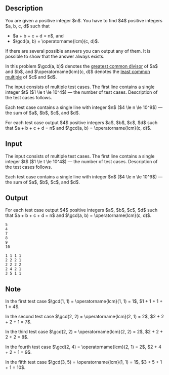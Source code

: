 ## Description

<div><p>You are given a positive integer $n$. You have to find $4$ <span class="tex-font-style-bf">positive</span> integers $a, b, c, d$ such that</p><ul> <li> $a + b + c + d = n$, and</li><li> $\gcd(a, b) = \operatorname{lcm}(c, d)$.</li></ul><p>If there are several possible answers you can output any of them. It is possible to show that the answer always exists.</p><p>In this problem $\gcd(a, b)$ denotes the <a href="https://en.wikipedia.org/wiki/Greatest_common_divisor">greatest common divisor</a> of $a$ and $b$, and $\operatorname{lcm}(c, d)$ denotes the <a href="https://en.wikipedia.org/wiki/Least_common_multiple">least common multiple</a> of $c$ and $d$.</p></div><div class="input-specification"><p>The input consists of multiple test cases. The first line contains a single integer $t$ ($1 \le t \le 10^4$)&nbsp;— the number of test cases. Description of the test cases follows.</p><p>Each test case contains a single line with integer $n$ ($4 \le n \le 10^9$)&nbsp;— the sum of $a$, $b$, $c$, and $d$.</p></div><div class="output-specification"><p>For each test case output $4$ <span class="tex-font-style-bf">positive</span> integers $a$, $b$, $c$, $d$ such that $a + b + c + d = n$ and $\gcd(a, b) = \operatorname{lcm}(c, d)$.</p></div>

## Input

<p>The input consists of multiple test cases. The first line contains a single integer $t$ ($1 \le t \le 10^4$)&nbsp;— the number of test cases. Description of the test cases follows.</p><p>Each test case contains a single line with integer $n$ ($4 \le n \le 10^9$)&nbsp;— the sum of $a$, $b$, $c$, and $d$.</p>

## Output

<p>For each test case output $4$ <span class="tex-font-style-bf">positive</span> integers $a$, $b$, $c$, $d$ such that $a + b + c + d = n$ and $\gcd(a, b) = \operatorname{lcm}(c, d)$.</p>





```input1|2,4,6
5
4
7
8
9
10
```




```output1
1 1 1 1
2 2 2 1
2 2 2 2
2 4 2 1
3 5 1 1
```



## Note

<p>In the first test case $\gcd(1, 1) = \operatorname{lcm}(1, 1) = 1$, $1 + 1 + 1 + 1 = 4$.</p><p>In the second test case $\gcd(2, 2) = \operatorname{lcm}(2, 1) = 2$, $2 + 2 + 2 + 1 = 7$.</p><p>In the third test case $\gcd(2, 2) = \operatorname{lcm}(2, 2) = 2$, $2 + 2 + 2 + 2 = 8$.</p><p>In the fourth test case $\gcd(2, 4) = \operatorname{lcm}(2, 1) = 2$, $2 + 4 + 2 + 1 = 9$.</p><p>In the fifth test case $\gcd(3, 5) = \operatorname{lcm}(1, 1) = 1$, $3 + 5 + 1 + 1 = 10$. </p>
